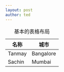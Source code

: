 ```yaml
---
layout: post
author: ted
---
```


<table class="table">
  <caption>基本的表格布局</caption>
  <thead>
    <tr>
      <th>名称</th>
      <th>城市</th>
    </tr>
  </thead>
  <tbody>
    <tr>
      <td>Tanmay</td>
      <td>Bangalore</td>
    </tr>
    <tr>
      <td>Sachin</td>
      <td>Mumbai</td>
    </tr>
  </tbody>
</table>